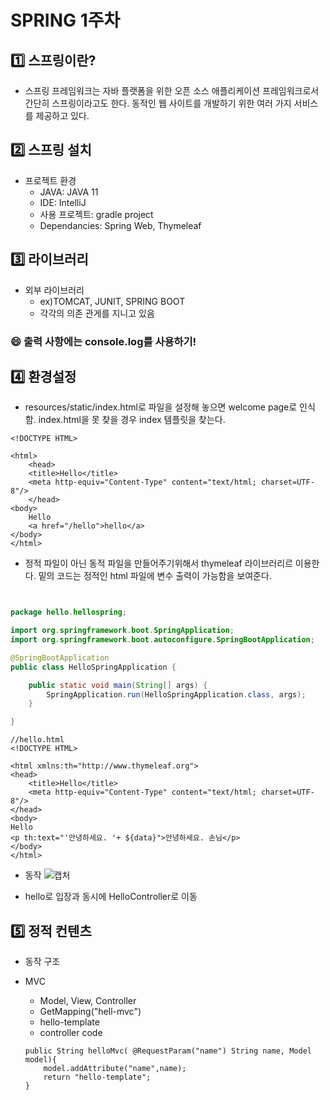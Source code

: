 # SPRING 1주차

## :one: 스프링이란?
- 스프링 프레임워크는 자바 플랫폼을 위한 오픈 소스 애플리케이션 프레임워크로서 간단히 스프링이라고도 한다. 동적인 웹 사이트를 개발하기 위한 여러 가지 서비스를 제공하고 있다.

## :two: 스프링 설치

- 프로젝트 환경
    - JAVA: JAVA 11
    - IDE: IntelliJ
    - 사용 프로젝트: gradle project
    - Dependancies: Spring Web, Thymeleaf

## :three: 라이브러리
- 외부 라이브러리
    - ex)TOMCAT, JUNIT, SPRING BOOT
    - 각각의 의존 관게를 지니고 있음

### :smile: 출력 사항에는 console.log를 사용하기!


## :four: 환경설정
- resources/static/index.html로 파일을 설정해 놓으면 welcome page로 인식함. index.html을 못 찾을 경우 index 템플릿을 찾는다.
```
<!DOCTYPE HTML>

<html>
    <head>
    <title>Hello</title>
    <meta http-equiv="Content-Type" content="text/html; charset=UTF-8"/>
    </head>
<body>
    Hello
    <a href="/hello">hello</a>
</body>
</html>

```

- 정적 파일이 아닌 동적 파일을 만들어주기위해서 thymeleaf 라이브러리르 이용한다. 밑의 코드는 정적인 html 파일에 변수 출력이 가능함을 보여준다.

```//HelloController.java


package hello.hellospring;

import org.springframework.boot.SpringApplication;
import org.springframework.boot.autoconfigure.SpringBootApplication;

@SpringBootApplication
public class HelloSpringApplication {

	public static void main(String[] args) {
		SpringApplication.run(HelloSpringApplication.class, args);
	}

}
```
```
//hello.html
<!DOCTYPE HTML>

<html xmlns:th="http://www.thymeleaf.org">
<head>
    <title>Hello</title>
    <meta http-equiv="Content-Type" content="text/html; charset=UTF-8"/>
</head>
<body>
Hello
<p th:text="'안녕하세요. '+ ${data}">안녕하세요. 손님</p>
</body>
</html>
```
- 동작 
![캡처](https://user-images.githubusercontent.com/51367515/103169339-06143980-487e-11eb-850d-39c233fd0a32.PNG)

- hello로 입장과 동시에 HelloController로 이동

## :five: 정적 컨텐츠
- 동작 구조

- MVC
    - Model, View, Controller
    - GetMapping("hell-mvc")
    - hello-template
    - controller code
    ```@GetMapping("hello-mvc")
    public String helloMvc( @RequestParam("name") String name, Model model){
        model.addAttribute("name",name);
        return "hello-template";
    }
    ```
    
   
    
